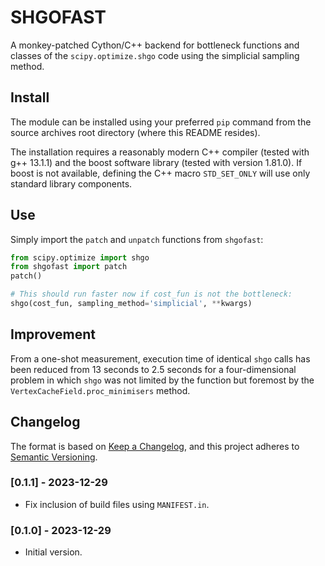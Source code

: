 # SHGOFAST
A monkey-patched Cython/C++ backend for bottleneck functions and classes
of the `scipy.optimize.shgo` code using the simplicial sampling method.

## Install
The module can be installed using your preferred `pip` command from the
source archives root directory (where this README resides).

The installation requires a reasonably modern C++ compiler (tested with g++
13.1.1) and the boost software library (tested with version 1.81.0). If boost
is not available, defining the C++ macro `STD_SET_ONLY` will use only standard
library components.

## Use
Simply import the `patch` and `unpatch` functions from `shgofast`:
```python
from scipy.optimize import shgo
from shgofast import patch
patch()

# This should run faster now if cost_fun is not the bottleneck:
shgo(cost_fun, sampling_method='simplicial', **kwargs)
```

## Improvement
From a one-shot measurement, execution time of identical `shgo` calls has
been reduced from 13 seconds to 2.5 seconds for a four-dimensional problem
in which `shgo` was not limited by the function but foremost by the
`VertexCacheField.proc_minimisers` method.


## Changelog

The format is based on [Keep a Changelog](https://keepachangelog.com/en/1.0.0/),
and this project adheres to [Semantic Versioning](https://semver.org/spec/v2.0.0.html).

### [0.1.1] - 2023-12-29
- Fix inclusion of build files using `MANIFEST.in`.

### [0.1.0] - 2023-12-29
- Initial version.
